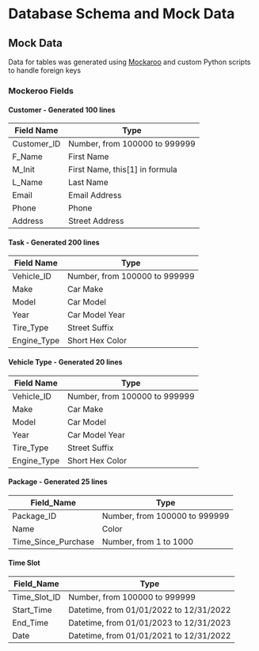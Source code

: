# Database Schema and Mock Data

## Mock Data
Data for tables was generated using [Mockaroo](mockaroo.com) and custom Python scripts to handle foreign keys
### Mockeroo Fields
#### Customer - Generated 100 lines
| **Field Name** | **Type**                       |
|----------------|--------------------------------|
| Customer_ID    | Number, from 100000 to 999999  |
| F_Name         | First Name                     |
| M_Init         | First Name, this[1] in formula |
| L_Name         | Last Name                      |
| Email          | Email Address                  |
| Phone          | Phone                          |
| Address        | Street Address                 |
#### Task - Generated 200 lines
| **Field Name** | **Type**                      |
|----------------|-------------------------------|
| Vehicle_ID     | Number, from 100000 to 999999 |
| Make           | Car Make                      |
| Model          | Car Model                     |
| Year           | Car Model Year                |
| Tire_Type      | Street Suffix                 |
| Engine_Type    | Short Hex Color               |
#### Vehicle Type - Generated 20 lines
| **Field Name** | **Type**                      |
|----------------|-------------------------------|
| Vehicle_ID     | Number, from 100000 to 999999 |
| Make           | Car Make                      |
| Model          | Car Model                     |
| Year           | Car Model Year                |
| Tire_Type      | Street Suffix                 |
| Engine_Type    | Short Hex Color               |
#### Package - Generated 25 lines
| **Field_Name**      | **Type**                      |
|---------------------|-------------------------------|
| Package_ID          | Number, from 100000 to 999999 |
| Name                | Color                         |
| Time_Since_Purchase | Number, from 1 to 1000        |
#### Time Slot
| Field_Name   | Type                                    |
|--------------|-----------------------------------------|
| Time_Slot_ID | Number, from 100000 to 999999           |
| Start_Time   | Datetime, from 01/01/2022 to 12/31/2022 |
| End_Time     | Datetime, from 01/01/2023 to 12/31/2023 |
| Date         | Datetime, from 01/01/2021 to 12/31/2022 |